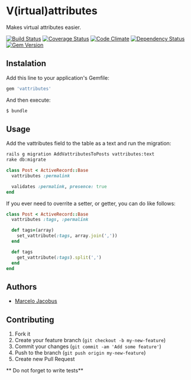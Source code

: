 # V(irtual)attributes

Makes virtual attributes easier.

[![Build Status](https://travis-ci.org/mjacobus/vattributes.png?branch=master)](https://travis-ci.org/mjacobus/vattributes)
[![Coverage Status](https://coveralls.io/repos/mjacobus/vattributes/badge.png)](https://coveralls.io/r/mjacobus/vattributes)
[![Code Climate](https://codeclimate.com/github/mjacobus/vattributes.png)](https://codeclimate.com/github/mjacobus/vattributes)
[![Dependency Status](https://gemnasium.com/mjacobus/vattributes.png)](https://gemnasium.com/mjacobus/vattributes)
[![Gem Version](https://badge.fury.io/rb/vattributes.png)](http://badge.fury.io/rb/vattributes)

## Instalation

Add this line to your application's Gemfile:

```ruby
gem 'vattributes'
```

And then execute:

```bash
$ bundle
```

## Usage

Add the vattributes field to the table as a text and run the migration:

```bash
rails g migration AddVattributesToPosts vattributes:text
rake db:migrate
```

```ruby
class Post < ActiveRecord::Base
  vattributes :permalink

  validates :permalink, presence: true
end
```

If you ever need to overrite a setter, or getter, you can do like follows:

```ruby
class Post < ActiveRecord::Base
  vattributes :tags, :permalink

  def tags=(array)
    set_vattribute(:tags, array.join(','))
  end

  def tags
    get_vattribute(:tags).split(',')
  end
end
```

## Authors

- [Marcelo Jacobus](https://github.com/mjacobus)

## Contributing

1. Fork it
2. Create your feature branch (`git checkout -b my-new-feature`)
3. Commit your changes (`git commit -am 'Add some feature'`)
4. Push to the branch (`git push origin my-new-feature`)
5. Create new Pull Request

** Do not forget to write tests**
